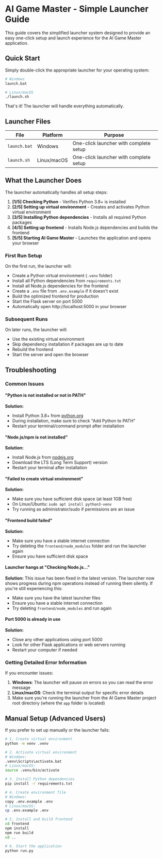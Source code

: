 # AI Game Master - Simple Launcher Guide

This guide covers the simplified launcher system designed to provide an easy one-click setup and launch experience for the AI Game Master application.

## Quick Start

Simply double-click the appropriate launcher for your operating system:

```bash
# Windows
launch.bat

# Linux/macOS
./launch.sh
```

That's it! The launcher will handle everything automatically.

## Launcher Files

| File | Platform | Purpose |
|------|----------|---------|
| `launch.bat` | Windows | One-click launcher with complete setup |
| `launch.sh` | Linux/macOS | One-click launcher with complete setup |

## What the Launcher Does

The launcher automatically handles all setup steps:

1. **[1/5] Checking Python** - Verifies Python 3.8+ is installed
2. **[2/5] Setting up virtual environment** - Creates and activates Python virtual environment
3. **[3/5] Installing Python dependencies** - Installs all required Python packages
4. **[4/5] Setting up frontend** - Installs Node.js dependencies and builds the frontend
5. **[5/5] Starting AI Game Master** - Launches the application and opens your browser

### First Run Setup

On the first run, the launcher will:
- Create a Python virtual environment (`.venv` folder)
- Install all Python dependencies from `requirements.txt`
- Install all Node.js dependencies for the frontend
- Create a `.env` file from `.env.example` if it doesn't exist
- Build the optimized frontend for production
- Start the Flask server on port 5000
- Automatically open http://localhost:5000 in your browser

### Subsequent Runs

On later runs, the launcher will:
- Use the existing virtual environment
- Skip dependency installation if packages are up to date
- Rebuild the frontend
- Start the server and open the browser

## Troubleshooting

### Common Issues

#### "Python is not installed or not in PATH"
**Solution:**
- Install Python 3.8+ from [python.org](https://python.org)
- During installation, make sure to check "Add Python to PATH"
- Restart your terminal/command prompt after installation

#### "Node.js/npm is not installed"
**Solution:**
- Install Node.js from [nodejs.org](https://nodejs.org)
- Download the LTS (Long Term Support) version
- Restart your terminal after installation

#### "Failed to create virtual environment"
**Solution:**
- Make sure you have sufficient disk space (at least 1GB free)
- On Linux/Ubuntu: `sudo apt install python3-venv`
- Try running as administrator/sudo if permissions are an issue

#### "Frontend build failed"
**Solution:**
- Make sure you have a stable internet connection
- Try deleting the `frontend/node_modules` folder and run the launcher again
- Ensure you have sufficient disk space

#### Launcher hangs at "Checking Node.js..."
**Solution:**
This issue has been fixed in the latest version. The launcher now shows progress during npm operations instead of running them silently. If you're still experiencing this:
- Make sure you have the latest launcher files
- Ensure you have a stable internet connection
- Try deleting `frontend/node_modules` and run again

#### Port 5000 is already in use
**Solution:**
- Close any other applications using port 5000
- Look for other Flask applications or web servers running
- Restart your computer if needed

### Getting Detailed Error Information

If you encounter issues:

1. **Windows**: The launcher will pause on errors so you can read the error message
2. **Linux/macOS**: Check the terminal output for specific error details
3. Make sure you're running the launcher from the AI Game Master project root directory (where the `app` folder is located)

## Manual Setup (Advanced Users)

If you prefer to set up manually or the launcher fails:

```bash
# 1. Create virtual environment
python -m venv .venv

# 2. Activate virtual environment
# Windows:
.venv\Scripts\activate.bat
# Linux/macOS:
source .venv/bin/activate

# 3. Install Python dependencies
pip install -r requirements.txt

# 4. Create environment file
# Windows:
copy .env.example .env
# Linux/macOS:
cp .env.example .env

# 5. Install and build frontend
cd frontend
npm install
npm run build
cd ..

# 6. Start the application
python run.py
```
